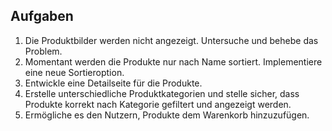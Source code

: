 ## Aufgaben
1. Die Produktbilder werden nicht angezeigt. Untersuche und behebe das Problem.
2. Momentant werden die Produkte nur nach Name sortiert. Implementiere eine neue Sortieroption.
3. Entwickle eine Detailseite für die Produkte.
4. Erstelle unterschiedliche Produktkategorien und stelle sicher, dass Produkte korrekt nach Kategorie gefiltert und angezeigt werden.
4. Ermögliche es den Nutzern, Produkte dem Warenkorb hinzuzufügen.
 